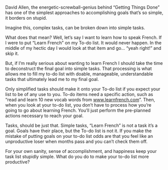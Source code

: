 <!--
slug: stupidly-simple-tasks
date: Tue Oct 09 2007 09:00:00 GMT+0200 (CEST)
tags: productivity, gtd
title: Stupidly Simple Tasks
id: 98726992
link: http://joreteg.com/post/98726992/stupidly-simple-tasks
raw: {"blog_name":"henrikjoreteg","id":98726992,"post_url":"http://joreteg.com/post/98726992/stupidly-simple-tasks","slug":"stupidly-simple-tasks","type":"text","date":"2007-10-09 07:00:00 GMT","timestamp":1191913200,"state":"published","format":"markdown","reblog_key":"MGDvlXRT","tags":["productivity","gtd"],"short_url":"http://tmblr.co/ZgL_Yy5udHG","recommended_source":null,"recommended_color":null,"highlighted":[],"note_count":0,"title":"Stupidly Simple Tasks","body":"<p>David Allen, the energetic-screwball-genius behind &ldquo;Getting Things Done&rdquo; has one of the simplest approaches to accomplishing goals that&rsquo;s so simple, it borders on stupid.</p>\n\n<p>Imagine this, complex tasks, can be broken down into simple tasks.</p>\n\n<p>What does that mean? Well, let&rsquo;s say I want to learn how to speak French. If I were to put &ldquo;Learn French&rdquo; on my To-do list. It would never happen. In the middle of my hectic day I would look at that item and go&hellip; &ldquo;yeah right!&rdquo; and skip it.</p>\n\n<p>But, if I&rsquo;m really serious about wanting to learn French I should take the time to deconstruct the final goal into simple tasks. That processing is what allows me to fill my to-do list with doable, manageable, understandable tasks that ultimately lead me to my final goal.</p>\n\n<p>Only simplified tasks should make it onto your To-do list if you expect your list to be of any use to you. To-do items need a specific action, such as &ldquo;read and learn 10 new vocab words from <a href=\"http://www.learnfrench.com\">www.learnfrench.com</a>&rdquo;. Then, when you look at your to-do list, you don&rsquo;t have to process how you&rsquo;re going to go about learning French. You&rsquo;ll just perform the pre-planned actions necessary to reach your goal.</p>\n\n<p>Tasks, should be just that. Simple tasks, &ldquo;Learn French&rdquo; is not a task it&rsquo;s a goal. Goals have their place, but the To-do list is not it. If you make the mistake of putting goals on your to-do list odds are that you feel like an unproductive loser when months pass and you can&rsquo;t check them off.</p>\n\n<p>For your own sanity, sense of accomplishment, and happiness keep your task list stupidly simple. What do you do to make your to-do list more productive?</p>","reblog":{"tree_html":"","comment":"<p>David Allen, the energetic-screwball-genius behind “Getting Things Done” has one of the simplest approaches to accomplishing goals that’s so simple, it borders on stupid.</p>\n\n<p>Imagine this, complex tasks, can be broken down into simple tasks.</p>\n\n<p>What does that mean? Well, let’s say I want to learn how to speak French. If I were to put “Learn French” on my To-do list. It would never happen. In the middle of my hectic day I would look at that item and go… “yeah right!” and skip it.</p>\n\n<p>But, if I’m really serious about wanting to learn French I should take the time to deconstruct the final goal into simple tasks. That processing is what allows me to fill my to-do list with doable, manageable, understandable tasks that ultimately lead me to my final goal.</p>\n\n<p>Only simplified tasks should make it onto your To-do list if you expect your list to be of any use to you. To-do items need a specific action, such as “read and learn 10 new vocab words from <a href=\"http://www.learnfrench.com\">www.learnfrench.com</a>”. Then, when you look at your to-do list, you don’t have to process how you’re going to go about learning French. You’ll just perform the pre-planned actions necessary to reach your goal.</p>\n\n<p>Tasks, should be just that. Simple tasks, “Learn French” is not a task it’s a goal. Goals have their place, but the To-do list is not it. If you make the mistake of putting goals on your to-do list odds are that you feel like an unproductive loser when months pass and you can’t check them off.</p>\n\n<p>For your own sanity, sense of accomplishment, and happiness keep your task list stupidly simple. What do you do to make your to-do list more productive?</p>"},"trail":[{"blog":{"name":"henrikjoreteg","active":true,"theme":{"header_full_width":1500,"header_full_height":500,"header_focus_width":676,"header_focus_height":380,"avatar_shape":"circle","background_color":"#F6F6F6","body_font":"Helvetica Neue","header_bounds":"0,1249,380,573","header_image":"http://static.tumblr.com/df7befc8b0387cf597578e613c221cb3/uzkwgdq/FAjnt7hyg/tumblr_static_agmw2bdhkjs4ws4sscw44swgc.jpg","header_image_focused":"http://static.tumblr.com/df7befc8b0387cf597578e613c221cb3/uzkwgdq/1oSnt7hyh/tumblr_static_tumblr_static_agmw2bdhkjs4ws4sscw44swgc_focused_v3.jpg","header_image_scaled":"http://static.tumblr.com/df7befc8b0387cf597578e613c221cb3/uzkwgdq/FAjnt7hyg/tumblr_static_agmw2bdhkjs4ws4sscw44swgc_2048_v2.jpg","header_stretch":true,"link_color":"#529ECC","show_avatar":true,"show_description":true,"show_header_image":true,"show_title":true,"title_color":"#444444","title_font":"Helvetica Neue","title_font_weight":"bold"}},"post":{"id":"98726992"},"content_raw":"<p>David Allen, the energetic-screwball-genius behind “Getting Things Done” has one of the simplest approaches to accomplishing goals that’s so simple, it borders on stupid.</p>\n\n<p>Imagine this, complex tasks, can be broken down into simple tasks.</p>\n\n<p>What does that mean? Well, let’s say I want to learn how to speak French. If I were to put “Learn French” on my To-do list. It would never happen. In the middle of my hectic day I would look at that item and go… “yeah right!” and skip it.</p>\n\n<p>But, if I’m really serious about wanting to learn French I should take the time to deconstruct the final goal into simple tasks. That processing is what allows me to fill my to-do list with doable, manageable, understandable tasks that ultimately lead me to my final goal.</p>\n\n<p>Only simplified tasks should make it onto your To-do list if you expect your list to be of any use to you. To-do items need a specific action, such as “read and learn 10 new vocab words from <a href=\"http://www.learnfrench.com\">www.learnfrench.com</a>”. Then, when you look at your to-do list, you don’t have to process how you’re going to go about learning French. You’ll just perform the pre-planned actions necessary to reach your goal.</p>\n\n<p>Tasks, should be just that. Simple tasks, “Learn French” is not a task it’s a goal. Goals have their place, but the To-do list is not it. If you make the mistake of putting goals on your to-do list odds are that you feel like an unproductive loser when months pass and you can’t check them off.</p>\n\n<p>For your own sanity, sense of accomplishment, and happiness keep your task list stupidly simple. What do you do to make your to-do list more productive?</p>","content":"<p>David Allen, the energetic-screwball-genius behind “Getting Things Done” has one of the simplest approaches to accomplishing goals that’s so simple, it borders on stupid.</p>\n\n<p>Imagine this, complex tasks, can be broken down into simple tasks.</p>\n\n<p>What does that mean? Well, let’s say I want to learn how to speak French. If I were to put “Learn French” on my To-do list. It would never happen. In the middle of my hectic day I would look at that item and go… “yeah right!” and skip it.</p>\n\n<p>But, if I’m really serious about wanting to learn French I should take the time to deconstruct the final goal into simple tasks. That processing is what allows me to fill my to-do list with doable, manageable, understandable tasks that ultimately lead me to my final goal.</p>\n\n<p>Only simplified tasks should make it onto your To-do list if you expect your list to be of any use to you. To-do items need a specific action, such as “read and learn 10 new vocab words from <a href=\"http://www.learnfrench.com\">www.learnfrench.com</a>”. Then, when you look at your to-do list, you don’t have to process how you’re going to go about learning French. You’ll just perform the pre-planned actions necessary to reach your goal.</p>\n\n<p>Tasks, should be just that. Simple tasks, “Learn French” is not a task it’s a goal. Goals have their place, but the To-do list is not it. If you make the mistake of putting goals on your to-do list odds are that you feel like an unproductive loser when months pass and you can’t check them off.</p>\n\n<p>For your own sanity, sense of accomplishment, and happiness keep your task list stupidly simple. What do you do to make your to-do list more productive?</p>","is_current_item":true,"is_root_item":true}]}
publish: 2007-10-09
-->


<p>David Allen, the energetic-screwball-genius behind &ldquo;Getting Things Done&rdquo; has one of the simplest approaches to accomplishing goals that&rsquo;s so simple, it borders on stupid.</p>

<p>Imagine this, complex tasks, can be broken down into simple tasks.</p>

<p>What does that mean? Well, let&rsquo;s say I want to learn how to speak French. If I were to put &ldquo;Learn French&rdquo; on my To-do list. It would never happen. In the middle of my hectic day I would look at that item and go&hellip; &ldquo;yeah right!&rdquo; and skip it.</p>

<p>But, if I&rsquo;m really serious about wanting to learn French I should take the time to deconstruct the final goal into simple tasks. That processing is what allows me to fill my to-do list with doable, manageable, understandable tasks that ultimately lead me to my final goal.</p>

<p>Only simplified tasks should make it onto your To-do list if you expect your list to be of any use to you. To-do items need a specific action, such as &ldquo;read and learn 10 new vocab words from <a href="http://www.learnfrench.com">www.learnfrench.com</a>&rdquo;. Then, when you look at your to-do list, you don&rsquo;t have to process how you&rsquo;re going to go about learning French. You&rsquo;ll just perform the pre-planned actions necessary to reach your goal.</p>

<p>Tasks, should be just that. Simple tasks, &ldquo;Learn French&rdquo; is not a task it&rsquo;s a goal. Goals have their place, but the To-do list is not it. If you make the mistake of putting goals on your to-do list odds are that you feel like an unproductive loser when months pass and you can&rsquo;t check them off.</p>

<p>For your own sanity, sense of accomplishment, and happiness keep your task list stupidly simple. What do you do to make your to-do list more productive?</p>
